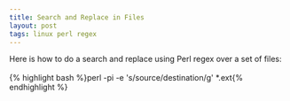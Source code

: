 ```yaml
---
title: Search and Replace in Files
layout: post
tags: linux perl regex
---
```


Here is how to do a search and replace using Perl regex over a set of files:
<br/><br/>
{% highlight bash %}perl -pi -e 's/source/destination/g' *.ext{% endhighlight %}